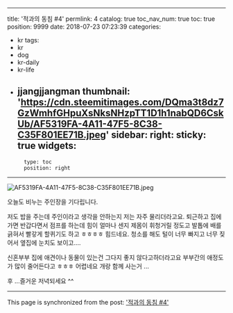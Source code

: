 
---
title: '적과의 동침 #4'
permlink: 4
catalog: true
toc_nav_num: true
toc: true
position: 9999
date: 2018-07-23 07:23:39
categories:
- kr
tags:
- kr
- dog
- kr-daily
- kr-life
- jjangjjangman
thumbnail: 'https://cdn.steemitimages.com/DQma3t8dz7GzWmhfGHpuXsNksNHzpTT1D1h1nabQD6CskUb/AF5319FA-4A11-47F5-8C38-C35F801EE71B.jpeg'
sidebar:
    right:
        sticky: true
widgets:
    -
        type: toc
        position: right
---


![AF5319FA-4A11-47F5-8C38-C35F801EE71B.jpeg](https://cdn.steemitimages.com/DQma3t8dz7GzWmhfGHpuXsNksNHzpTT1D1h1nabQD6CskUb/AF5319FA-4A11-47F5-8C38-C35F801EE71B.jpeg)

오늘도 비누는 주인장을 기다립니다.

저도 밥을 주는데 주인이라고 생각을 안하는지 저는 자주 물리더라고요. 퇴근하고 집에 가면 반갑다면서 점프를 하는데 힘이 얼마나 센지 제몸이 휘청거릴 정도고 발톱에 배를 긁혀서 빨갛게  할퀴기도 하고 ㅎㅎㅎㅎ 힘드네요. 청소를 해도 털이 너무 빠지고 너무 짖어서 옆집에 눈치도 보이고....

신혼부부 집에 애견이나 동물이 있는건 그다지 좋지 않다고하더라고요 부부간의  애정도가 많이 줄어든다고 ㅎㅎㅎ 어렵네요 개랑 함께 사는거 ...


후 ...즐거운 저녁되세요 ^^

- - -

This page is synchronized from the post: ['적과의 동침 #4'](https://steemit.com/@kimseun/4)
